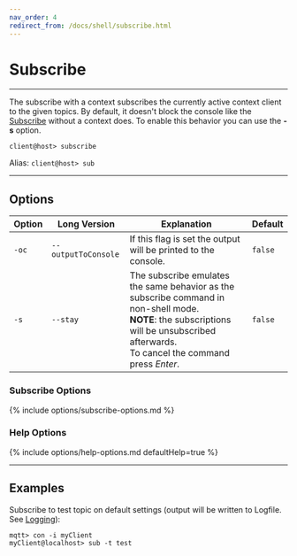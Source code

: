 ```yaml
---
nav_order: 4
redirect_from: /docs/shell/subscribe.html
---
```


# Subscribe

***

The subscribe with a context subscribes the currently active context client to the given topics.
By default, it doesn't block the console like the [Subscribe](../subscribe.md) without a context does.
To enable this behavior you can use the **-s** option.

```
client@host> subscribe
```

Alias: `client@host> sub`

***

## Options

| Option | Long Version        | Explanation                                                                                                                                                                                      | Default |
|--------|---------------------|--------------------------------------------------------------------------------------------------------------------------------------------------------------------------------------------------|---------|
| `-oc`  | `--outputToConsole` | If this flag is set the output will be printed to the console.                                                                                                                                   | `false` |
| `-s`   | `--stay`            | The subscribe emulates the same behavior as the subscribe command in non-shell mode. <br> **NOTE**: the subscriptions will be unsubscribed afterwards. <br> To cancel the command press *Enter*. | `false` |

### Subscribe Options

{% include options/subscribe-options.md %}

### Help Options

{% include options/help-options.md defaultHelp=true %}

***

## Examples

Subscribe to test topic on default settings (output will be written to Logfile. See [Logging](../logging.md)):

```
mqtt> con -i myClient
myClient@localhost> sub -t test
```
